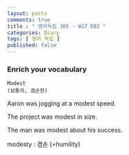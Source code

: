 ```yaml
---
layout: posts
comments: true
title : " 영어독립 365 - W17 D02 "
categories: Diary
tags: [ 영어 독립 ]
published: false
---
```


### Enrich your vocabulary

```text
Modest
(보통의, 겸손한)
```

Aaron was jogging at a modest speed.

The project was modest in size.

The man was modest about his success.

modesty
 : 겸손 (=humility)
